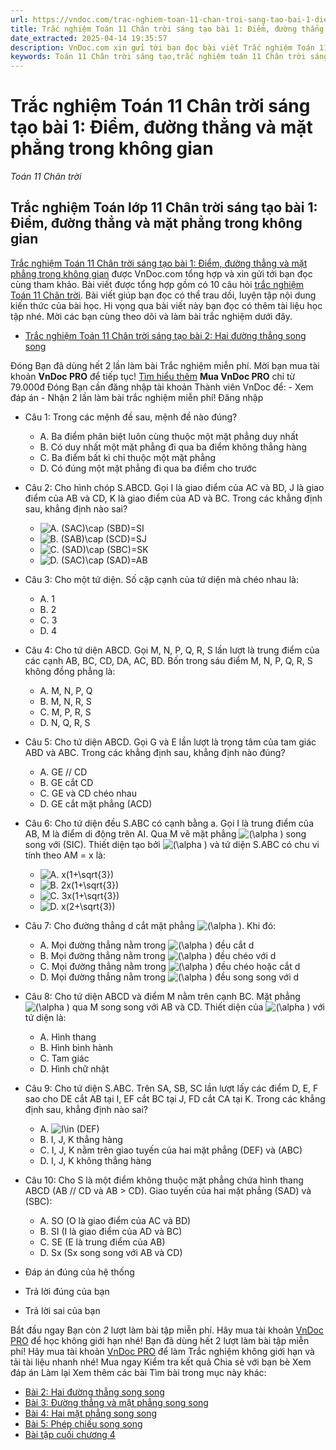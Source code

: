 ```yaml
---
url: https://vndoc.com/trac-nghiem-toan-11-chan-troi-sang-tao-bai-1-diem-duong-thang-va-mat-phang-trong-khong-gian-303693
title: Trắc nghiệm Toán 11 Chân trời sáng tạo bài 1: Điểm, đường thẳng và mặt phẳng trong không gian - Toán 11 Chân trời - VnDoc.com
date_extracted: 2025-04-14 19:35:57
description: VnDoc.com xin gửi tới bạn đọc bài viết Trắc nghiệm Toán 11 Chân trời sáng tạo bài 1: Điểm, đường thẳng và mặt phẳng trong không gian để bạn đọc cùng tham khảo và có thêm tài liệu học tập môn Toán 11 Chân trời sáng tạo nhé.
keywords: Toán 11 Chân trời sáng tạo,trắc nghiệm toán 11 Chân trời sáng tạo,toán lớp 11 Chân trời sáng tạo,trắc nghiệm toán 11 chân trời,toán 11 chân trời,trắc nghiệm toán 11,trắc nghiệm toán 11 Chân trời sáng tạo bài 1,Trắc nghiệm Toán 11 Chân trời sáng tạo bài 1 Điểm đường thẳng và mặt phẳng trong không gian,bài 1 Điểm đường thẳng và mặt phẳng trong không gian,Điểm đường thẳng và mặt phẳng trong không gian
---
```


# Trắc nghiệm Toán 11 Chân trời sáng tạo bài 1: Điểm, đường thẳng và mặt phẳng trong không gian
 _Toán 11 Chân trời_
## Trắc nghiệm Toán lớp 11 Chân trời sáng tạo bài 1: Điểm, đường thẳng và mặt phẳng trong không gian
[Trắc nghiệm Toán 11 Chân trời sáng tạo bài 1: Điểm, đường thẳng và mặt phẳng trong không gian](<https://vndoc.com/trac-nghiem-toan-11-chan-troi-sang-tao-bai-1-diem-duong-thang-va-mat-phang-trong-khong-gian-303693>) được VnDoc.com tổng hợp và xin gửi tới bạn đọc cùng tham khảo.
Bài viết được tổng hợp gồm có 10 câu hỏi [trắc nghiệm Toán 11 Chân trời](<https://vndoc.com/trac-nghiem-toan-11-chan-troi-sang-tao>). Bài viết giúp bạn đọc có thể trau dồi, luyện tập nội dung kiến thức của bài học. Hi vọng qua bài viết này bạn đọc có thêm tài liệu học tập nhé. Mời các bạn cùng theo dõi và làm bài trắc nghiệm dưới đây.
  * [Trắc nghiệm Toán 11 Chân trời sáng tạo bài 2: Hai đường thẳng song song](<https://vndoc.com/trac-nghiem-toan-11-chan-troi-sang-tao-bai-2-hai-duong-thang-song-song-303695>)

Đóng
Bạn đã dùng hết 2 lần làm bài Trắc nghiệm miễn phí. Mời bạn mua tài khoản **VnDoc PRO** để tiếp tục\! [Tìm hiểu thêm](</pro>)
**Mua VnDoc PRO** chỉ từ 79.000đ
Đóng
Bạn cần đăng nhập tài khoản Thành viên VnDoc để:
\- Xem đáp án
\- Nhận 2 lần làm bài trắc nghiệm miễn phí\!
Đăng nhập 
  * Câu 1:
Trong các mệnh đề sau, mệnh đề nào đúng?
    * A. Ba điểm phân biệt luôn cùng thuộc một mặt phẳng duy nhất
    * B. Có duy nhất một mặt phẳng đi qua ba điểm không thẳng hàng
    * C. Ba điểm bất kì chỉ thuộc một mặt phẳng
    * D. Có đúng một mặt phẳng đi qua ba điểm cho trước
  * Câu 2:
Cho hình chóp S.ABCD. Gọi I là giao điểm của AC và BD, J là giao điểm của AB và CD, K là giao điểm của AD và BC. Trong các khẳng định sau, khẳng định nào sai?
    * ![A. \(SAC\)\\cap \(SBD\)=SI](https://tex.vdoc.vn?tex=A.%20\(SAC\)%5Ccap%20\(SBD\)%3DSI)
    * ![B. \(SAB\)\\cap \(SCD\)=SJ](https://tex.vdoc.vn?tex=B.%20\(SAB\)%5Ccap%20\(SCD\)%3DSJ)
    * ![C. \(SAD\)\\cap \(SBC\)=SK](https://tex.vdoc.vn?tex=C.%20\(SAD\)%5Ccap%20\(SBC\)%3DSK)
    * ![D. \(SAC\)\\cap \(SAD\)=AB](https://tex.vdoc.vn?tex=D.%20\(SAC\)%5Ccap%20\(SAD\)%3DAB)
  * Câu 3:
Cho một tứ diện. Số cặp cạnh của tứ diện mà chéo nhau là:
    * A. 1
    * B. 2
    * C. 3
    * D. 4
  * Câu 4:
Cho tứ diện ABCD. Gọi M, N, P, Q, R, S lần lượt là trung điểm của các cạnh AB, BC, CD, DA, AC, BD. Bốn trong sáu điểm M, N, P, Q, R, S không đồng phẳng là:
    * A. M, N, P, Q
    * B. M, N, R, S
    * C. M, P, R, S
    * D. N, Q, R, S
  * Câu 5:
Cho tứ diện ABCD. Gọi G và E lần lượt là trọng tâm của tam giác ABD và ABC. Trong các khẳng định sau, khẳng định nào đúng?
    * A. GE // CD
    * B. GE cắt CD
    * C. GE và CD chéo nhau
    * D. GE cắt mặt phẳng \(ACD\)
  * Câu 6:
Cho tứ diện đều S.ABC có cạnh bằng a. Gọi I là trung điểm của AB, M là điểm di động trên AI. Qua M vẽ mặt phẳng ![\(\\alpha \)](https://tex.vdoc.vn?tex=\(%5Calpha%20\)) song song với \(SIC\). Thiết diện tạo bởi ![\(\\alpha \)](https://tex.vdoc.vn?tex=\(%5Calpha%20\)) và tứ diện S.ABC có chu vi tính theo AM = x là:
    * ![A. x\(1+\\sqrt{3}\)](https://tex.vdoc.vn?tex=A.%20x\(1%2B%5Csqrt%7B3%7D\))
    * ![B. 2x\(1+\\sqrt{3}\)](https://tex.vdoc.vn?tex=B.%202x\(1%2B%5Csqrt%7B3%7D\))
    * ![C. 3x\(1+\\sqrt{3}\)](https://tex.vdoc.vn?tex=C.%203x\(1%2B%5Csqrt%7B3%7D\))
    * ![D. x\(2+\\sqrt{3}\)](https://tex.vdoc.vn?tex=D.%20x\(2%2B%5Csqrt%7B3%7D\))
  * Câu 7:
Cho đường thẳng d cắt mặt phẳng ![\(\\alpha \)](https://tex.vdoc.vn?tex=\(%5Calpha%20\)). Khi đó:
    * A. Mọi đường thẳng nằm trong ![\(\\alpha \)](https://tex.vdoc.vn?tex=\(%5Calpha%20\)) đều cắt d
    * B. Mọi đường thẳng nằm trong ![\(\\alpha \)](https://tex.vdoc.vn?tex=\(%5Calpha%20\)) đều chéo với d
    * C. Mọi đường thẳng nằm trong ![\(\\alpha \)](https://tex.vdoc.vn?tex=\(%5Calpha%20\)) đều chéo hoặc cắt d
    * D. Mọi đường thẳng nằm trong ![\(\\alpha \)](https://tex.vdoc.vn?tex=\(%5Calpha%20\)) đều song song với d
  * Câu 8:
Cho tứ diện ABCD và điểm M nằm trên cạnh BC. Mặt phẳng ![\(\\alpha \)](https://tex.vdoc.vn?tex=\(%5Calpha%20\)) qua M song song với AB và CD. Thiết diện của ![\(\\alpha \)](https://tex.vdoc.vn?tex=\(%5Calpha%20\)) với tứ diện là:
    * A. Hình thang
    * B. Hình bình hành
    * C. Tam giác
    * D. Hình chữ nhật
  * Câu 9:
Cho tứ diện S.ABC. Trên SA, SB, SC lần lượt lấy các điểm D, E, F sao cho DE cắt AB tại I, EF cắt BC tại J, FD cắt CA tại K. Trong các khẳng định sau, khẳng định nào sai?
    * A. ![I\\in](https://tex.vdoc.vn?tex=I%5Cin) \(DEF\)
    * B. I, J, K thẳng hàng
    * C. I, J, K nằm trên giao tuyến của hai mặt phẳng \(DEF\) và \(ABC\)
    * D. I, J, K không thẳng hàng
  * Câu 10:
Cho S là một điểm không thuộc mặt phẳng chứa hình thang ABCD \(AB // CD và AB > CD\). Giao tuyến của hai mặt phẳng \(SAD\) và \(SBC\):
    * A. SO \(O là giao điểm của AC và BD\)
    * B. SI \(I là giao điểm của AD và BC\)
    * C. SE \(E là trung điểm của AB\)
    * D. Sx \(Sx song song với AB và CD\)

  * Đáp án đúng của hệ thống
  * Trả lời đúng của bạn
  * Trả lời sai của bạn

Bắt đầu ngay
Bạn còn _2_ lượt làm bài tập miễn phí. Hãy mua tài khoản [VnDoc PRO](</pro>) để học không giới hạn nhé\!  Bạn đã dùng hết 2 lượt làm bài tập miễn phí\! Hãy mua tài khoản [VnDoc PRO](</pro>) để làm Trắc nghiệm không giới hạn và tải tài liệu nhanh nhé\!  Mua ngay
Kiểm tra kết quả Chia sẻ với bạn bè Xem đáp án Làm lại
Xem thêm các bài Tìm bài trong mục này khác:
  * [Bài 2: Hai đường thẳng song song](</trac-nghiem-toan-11-chan-troi-sang-tao-bai-2-hai-duong-thang-song-song-303695>)
  * [Bài 3: Đường thẳng và mặt phẳng song song](</trac-nghiem-toan-11-chan-troi-sang-tao-bai-3-duong-thang-va-mat-phang-song-song-303748>)
  * [Bài 4: Hai mặt phẳng song song](</trac-nghiem-toan-11-chan-troi-sang-tao-bai-4-hai-mat-phang-song-song-303754>)
  * [Bài 5: Phép chiếu song song](</trac-nghiem-toan-11-chan-troi-sang-tao-bai-5-phep-chieu-song-song-303757>)
  * [Bài tập cuối chương 4](</trac-nghiem-toan-11-chan-troi-sang-tao-bai-tap-cuoi-chuong-4-303765>)

